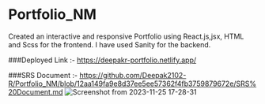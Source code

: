 # Portfolio_NM

Created an interactive and responsive Portfolio using React.js,jsx, HTML and Scss for the frontend.
I have used Sanity for the backend.


###Deployed Link :- https://deepakr-portfolio.netlify.app/


###SRS Document :- https://github.com/Deepak2102-R/Portfolio_NM/blob/12aa149fa9e8d37ee5ee57362f4fb3759879672e/SRS%20Document.md
![Screenshot from 2023-11-25 17-28-31](https://github.com/Deepak2102-R/Portfolio_NM/assets/80507844/b0b22ec5-e3a7-4116-95f0-fbe9da975987)
